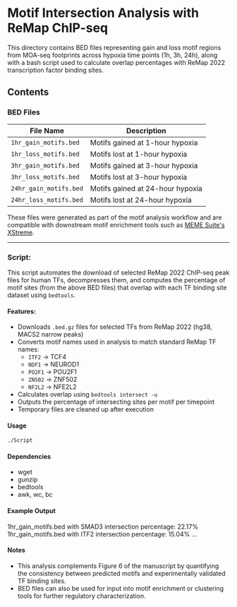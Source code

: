 # Motif Intersection Analysis with ReMap ChIP-seq

This directory contains BED files representing gain and loss motif regions from MOA-seq footprints across hypoxia time points (1h, 3h, 24h), along with a bash script used to calculate overlap percentages with ReMap 2022 transcription factor binding sites.

## Contents

### BED Files

| File Name                | Description                                      |
|--------------------------|--------------------------------------------------|
| `1hr_gain_motifs.bed`    | Motifs gained at 1-hour hypoxia                  |
| `1hr_loss_motifs.bed`    | Motifs lost at 1-hour hypoxia                   |
| `3hr_gain_motifs.bed`    | Motifs gained at 3-hour hypoxia                  |
| `3hr_loss_motifs.bed`    | Motifs lost at 3-hour hypoxia                   |
| `24hr_gain_motifs.bed`   | Motifs gained at 24-hour hypoxia                 |
| `24hr_loss_motifs.bed`   | Motifs lost at 24-hour hypoxia                  |

These files were generated as part of the motif analysis workflow and are compatible with downstream motif enrichment tools such as [MEME Suite's XStreme](https://meme-suite.org/meme/tools/xstreme).

---

### Script:

This script automates the download of selected ReMap 2022 ChIP-seq peak files for human TFs, decompresses them, and computes the percentage of motif sites (from the above BED files) that overlap with each TF binding site dataset using `bedtools`.

#### Features:

- Downloads `.bed.gz` files for selected TFs from ReMap 2022 (hg38, MACS2 narrow peaks)
- Converts motif names used in analysis to match standard ReMap TF names:
  - `ITF2` → TCF4
  - `NDF1` → NEUROD1
  - `PO2F1` → POU2F1
  - `ZN502` → ZNF502
  - `NF2L2` → NFE2L2
- Calculates overlap using `bedtools intersect -u`
- Outputs the percentage of intersecting sites per motif per timepoint
- Temporary files are cleaned up after execution

#### Usage

```bash
./Script
```

#### Dependencies

- wget
- gunzip
- bedtools
- awk, wc, bc

#### Example Output

1hr_gain_motifs.bed with SMAD3 intersection percentage: 22.17%
1hr_gain_motifs.bed with ITF2 intersection percentage: 15.04%
...

#### Notes
- This analysis complements Figure 6 of the manuscript by quantifying the consistency between predicted motifs and experimentally validated TF binding sites.
- BED files can also be used for input into motif enrichment or clustering tools for further regulatory characterization.

